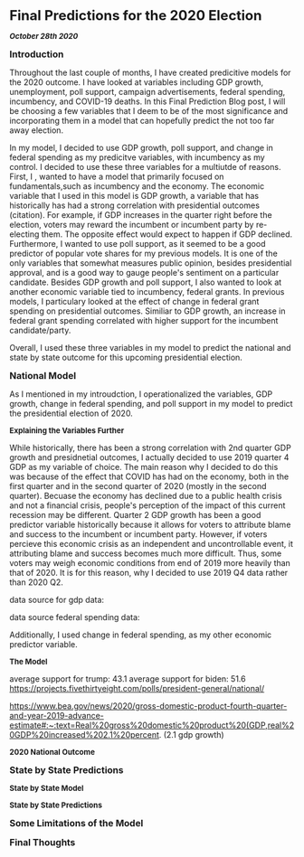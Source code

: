 **<font size="5"> Final Predictions for the 2020 Election </font>**

_**<font size="2"> October 28th 2020 </font>**_



**<font size="3"> Introduction </font>**

Throughout the last couple of months, I have created predicitive models for the 2020 outcome. I have looked at variables including GDP growth, unemployment, poll support, campaign advertisements, federal spending, incumbency, and COVID-19 deaths. In this Final Prediction Blog post, I will be choosing a few variables that I deem to be of the most significance and incorporating them in a model that can hopefully predict the not too far away election.

In my model, I decided to use GDP growth, poll support, and change in federal spending as my predicitve variables, with incumbency as my control. I decided to use these three variables for a multiutde of reasons. First, I , wanted to have a model that primarily focused on fundamentals,such as incumbency and the economy. The economic variable that I used in this model is GDP growth, a variable that has historically has had a strong correlation with presidential outcomes (citation). For example, if GDP increases in the quarter right before the election, voters may reward the incumbent or incumbent party by re-electing them. The opposite effect would expect to happen if GDP declined. Furthermore, I wanted to use poll support, as it seemed to be a good predictor of popular vote shares for my previous models. It is one of the only variables that somewhat measures public opinion, besides presidential approval, and is a good way to gauge people's sentiment on a particular candidate. Besides GDP growth and poll support, I also wanted to look at another economic variable tied to incumbency, federal grants. In previous models, I particulary looked at the effect of change in federal grant spending on presidential outcomes. Similiar to GDP growth, an increase in federal grant spending correlated with higher support for the incumbent candidate/party. 

Overall, I used these three variables in my model to predict the national and state by state outcome for this upcoming presidential election.


**<font size="3"> National Model </font>**

As I mentioned in my introudction, I operationalized the variables, GDP growth, change in federal spending, and poll support in my model to predict the presidential election of 2020.


**<font size="2"> Explaining the Variables Further </font>**

While historically, there has been a strong correlation with 2nd quarter GDP growth and presidnetial outcomes, I actually decided to use 2019 quarter 4 GDP as my variable of choice. The main reason why I decided to do this was because of the effect that COVID has had on the economy, both in the first quarter and in the second quarter of 2020 (mostly in the second quarter). Becuase the economy has declined due to a public health crisis and not a financial crisis, people's perception of the impact of this current recession may be different. Quarter 2 GDP growth has been a good predictor variable historically because it allows for voters to attribute blame and success to the incumbent or incumbent party. However, if voters percieve this economic crisis as an independent and uncontrollable event, it attributing blame and success becomes much more difficult. Thus, some voters may weigh economic conditions from end of 2019 more heavily than that of 2020. It is for this reason, why I decided to use 2019 Q4 data rather than 2020 Q2.

data source for gdp data:

data source federal spending data:

Additionally, I used change in federal spending, as my other economic predictor variable. 




**<font size="2"> The Model </font>**



average support for trump: 43.1
average support for biden: 51.6 
https://projects.fivethirtyeight.com/polls/president-general/national/



https://www.bea.gov/news/2020/gross-domestic-product-fourth-quarter-and-year-2019-advance-estimate#:~:text=Real%20gross%20domestic%20product%20(GDP,real%20GDP%20increased%202.1%20percent. (2.1 gdp growth)


**<font size="2"> 2020 National Outcome </font>**





**<font size="3"> State by State Predictions </font>**



**<font size="2"> State by State Model </font>**




**<font size="2"> State by State Predictions</font>**







**<font size="3"> Some Limitations of the Model </font>**





**<font size="3"> Final Thoughts </font>**

